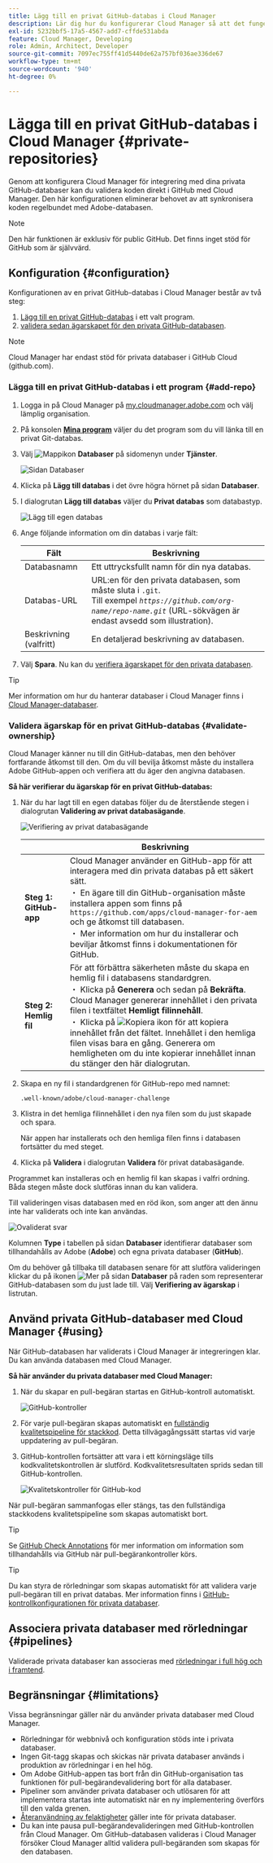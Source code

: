 ```yaml
---
title: Lägg till en privat GitHub-databas i Cloud Manager
description: Lär dig hur du konfigurerar Cloud Manager så att det fungerar med dina egna privata GitHub-databaser.
exl-id: 5232bbf5-17a5-4567-add7-cffde531abda
feature: Cloud Manager, Developing
role: Admin, Architect, Developer
source-git-commit: 7097ec755ff41d5440de62a757bf036ae336de67
workflow-type: tm+mt
source-wordcount: '940'
ht-degree: 0%

---
```


# Lägga till en privat GitHub-databas i Cloud Manager {#private-repositories}

Genom att konfigurera Cloud Manager för integrering med dina privata GitHub-databaser kan du validera koden direkt i GitHub med Cloud Manager. Den här konfigurationen eliminerar behovet av att synkronisera koden regelbundet med Adobe-databasen.

<!-- CONSIDER ADDING MORE DETAIL... THE WHY. Some key points about this capability include the following:

* **Direct Integration**: With this setup, you can directly link your private GitHub repositories to Cloud Manager, allowing for seamless code validation, deployment, and CI/CD (Continuous Integration/Continuous Deployment) pipelines without needing to maintain a separate sync process with Adobe's default Git repository.

* **Customization and Autonomy**: Companies often prefer managing their own source code repositories for security, control, and integration purposes. "Build your own GitHub" allows organizations to maintain their internal development processes while leveraging the full functionality of Cloud Manager for building, testing, and deploying AEM (Adobe Experience Manager) applications.

* **Simplified Workflow**: It reduces the overhead of synchronizing code between multiple repositories by allowing Cloud Manager to access the organization's private repository directly, making the development cycle faster and more efficient.

* **CI/CD Pipelines**: Teams can still benefit from Adobe Cloud Manager's automated build, test, and deployment processes, as the integration allows the CI/CD pipelines to pull code from the organization's own GitHub repository.

In essence, a "Build your own GitHub" in Adobe Cloud Manager empowers teams to manage their own GitHub repositories while still using the robust deployment and validation capabilities of Cloud Manager. -->

>[!NOTE]
>
>Den här funktionen är exklusiv för public GitHub. Det finns inget stöd för GitHub som är självvärd.

## Konfiguration {#configuration}

Konfigurationen av en privat GitHub-databas i Cloud Manager består av två steg:

1. [Lägg till en privat GitHub-databas](#add-repo) i ett valt program.
1. [validera sedan ägarskapet för den privata GitHub-databasen](#validate-ownership).

>[!NOTE]
>Cloud Manager har endast stöd för privata databaser i GitHub Cloud (github.com). <!-- As per request in https://wiki.corp.adobe.com/pages/viewpage.action?spaceKey=DMSArchitecture&title=%5B2025%5D+Cloud+Manager+-+Bring+Your+Own+Git+-+Pull+Request+validator+for+multiple+vendors -->

### Lägga till en privat GitHub-databas i ett program {#add-repo}

1. Logga in på Cloud Manager på [my.cloudmanager.adobe.com](https://my.cloudmanager.adobe.com/) och välj lämplig organisation.

1. På konsolen **[Mina program](/help/implementing/cloud-manager/navigation.md#my-programs)** väljer du det program som du vill länka till en privat Git-databas.

1. Välj ![Mappikon](https://spectrum.adobe.com/static/icons/workflow_18/Smock_Folder_18_N.svg) **Databaser** på sidomenyn under **Tjänster**.

   ![Sidan Databaser](/help/implementing/cloud-manager/managing-code/assets/repositories-tab.png)

1. Klicka på **Lägg till databas** i det övre högra hörnet på sidan **Databaser**.

1. I dialogrutan **Lägg till databas** väljer du **Privat databas** som databastyp.

   ![Lägg till egen databas](/help/implementing/cloud-manager/assets/repos/add-own-github.png)

1. Ange följande information om din databas i varje fält:

   | Fält | Beskrivning |
   | --- | --- |
   | Databasnamn | Ett uttrycksfullt namn för din nya databas. |
   | Databas-URL | URL:en för den privata databasen, som måste sluta i `.git`.<br>Till exempel *`https://github.com/org-name/repo-name.git`* (URL-sökvägen är endast avsedd som illustration). |
   | Beskrivning (valfritt) | En detaljerad beskrivning av databasen. |

1. Välj **Spara**.
Nu kan du [verifiera ägarskapet för den privata databasen](#validate-ownership).

>[!TIP]
>
>Mer information om hur du hanterar databaser i Cloud Manager finns i [Cloud Manager-databaser](/help/implementing/cloud-manager/managing-code/managing-repositories.md).


### Validera ägarskap för en privat GitHub-databas {#validate-ownership}

Cloud Manager känner nu till din GitHub-databas, men den behöver fortfarande åtkomst till den. Om du vill bevilja åtkomst måste du installera Adobe GitHub-appen och verifiera att du äger den angivna databasen.

**Så här verifierar du ägarskap för en privat GitHub-databas:**

1. När du har lagt till en egen databas följer du de återstående stegen i dialogrutan **Validering av privat databasägande**.

   ![Verifiering av privat databasägande](/help/implementing/cloud-manager/assets/repos/private-repo-validate.png)

   |  | Beskrivning |
   | --- | --- |
   | **Steg 1: GitHub-app** | Cloud Manager använder en GitHub-app för att interagera med din privata databas på ett säkert sätt.<br> ・ En ägare till din GitHub-organisation måste installera appen som finns på `https://github.com/apps/cloud-manager-for-aem` och ge åtkomst till databasen.<br> ・ Mer information om hur du installerar och beviljar åtkomst finns i dokumentationen för GitHub. |
   | **Steg 2: Hemlig fil** | För att förbättra säkerheten måste du skapa en hemlig fil i databasens standardgren.<br> ・ Klicka på **Generera** och sedan på **Bekräfta**. Cloud Manager genererar innehållet i den privata filen i textfältet **Hemligt filinnehåll**.<br> ・ Klicka på ![Kopiera ikon](https://spectrum.adobe.com/static/icons/workflow_18/Smock_Copy_18_N.svg) för att kopiera innehållet från det fältet. Innehållet i den hemliga filen visas bara en gång. Generera om hemligheten om du inte kopierar innehållet innan du stänger den här dialogrutan. |

1. Skapa en ny fil i standardgrenen för GitHub-repo med namnet:

   `.well-known/adobe/cloud-manager-challenge`

1. Klistra in det hemliga filinnehållet i den nya filen som du just skapade och spara.

   När appen har installerats och den hemliga filen finns i databasen fortsätter du med steget.

1. Klicka på **Validera** i dialogrutan **Validera** för privat databasägande.

Programmet kan installeras och en hemlig fil kan skapas i valfri ordning. Båda stegen måste dock slutföras innan du kan validera.

Till valideringen visas databasen med en röd ikon, som anger att den ännu inte har validerats och inte kan användas.

![Ovaliderat svar](/help/implementing/cloud-manager/assets/repos/unvalidated-repo.png)

Kolumnen **Type** i tabellen på sidan **Databaser** identifierar databaser som tillhandahålls av Adobe (**Adobe**) och egna privata databaser (**GitHub**).

Om du behöver gå tillbaka till databasen senare för att slutföra valideringen klickar du på ikonen ![Mer](https://spectrum.adobe.com/static/icons/workflow_18/Smock_More_18_N.svg) på sidan **Databaser** på raden som representerar GitHub-databasen som du just lade till. Välj **Verifiering av ägarskap** i listrutan.



## Använd privata GitHub-databaser med Cloud Manager {#using}

När GitHub-databasen har validerats i Cloud Manager är integreringen klar. Du kan använda databasen med Cloud Manager.

**Så här använder du privata databaser med Cloud Manager:**

1. När du skapar en pull-begäran startas en GitHub-kontroll automatiskt.

   ![GitHub-kontroller](/help/implementing/cloud-manager/assets/repos/github-checks.png)

1. För varje pull-begäran skapas automatiskt en [fullständig kvalitetspipeline för stackkod](/help/implementing/cloud-manager/configuring-pipelines/introduction-ci-cd-pipelines.md). Detta tillvägagångssätt startas vid varje uppdatering av pull-begäran.

1. GitHub-kontrollen fortsätter att vara i ett körningsläge tills kodkvalitetskontrollen är slutförd. Kodkvalitetsresultaten sprids sedan till GitHub-kontrollen.

   ![Kvalitetskontroller för GitHub-kod](/help/implementing/cloud-manager/assets/repos/github-code-quality.png)

När pull-begäran sammanfogas eller stängs, tas den fullständiga stackkodens kvalitetspipeline som skapas automatiskt bort.

>[!TIP]
>
>Se [GitHub Check Annotations](github-annotations.md) för mer information om information som tillhandahålls via GitHub när pull-begärankontroller körs.

>[!TIP]
>
>Du kan styra de rörledningar som skapas automatiskt för att validera varje pull-begäran till en privat databas. Mer information finns i [GitHub-kontrollkonfigurationen för privata databaser](github-check-config.md).



## Associera privata databaser med rörledningar {#pipelines}

Validerade privata databaser kan associeras med [rörledningar i full hög och i framtend](/help/implementing/cloud-manager/configuring-pipelines/introduction-ci-cd-pipelines.md).



## Begränsningar {#limitations}

Vissa begränsningar gäller när du använder privata databaser med Cloud Manager.

* Rörledningar för webbnivå och konfiguration stöds inte i privata databaser.
* Ingen Git-tagg skapas och skickas när privata databaser används i produktion av rörledningar i en hel hög.
* Om Adobe GitHub-appen tas bort från din GitHub-organisation tas funktionen för pull-begärandevalidering bort för alla databaser.
* Pipeliner som använder privata databaser och utlösaren för att implementera startas inte automatiskt när en ny implementering överförs till den valda grenen.
* [Återanvändning av felaktigheter](/help/implementing/cloud-manager/getting-access-to-aem-in-cloud/setting-up-project.md#build-artifact-reuse) gäller inte för privata databaser.
* Du kan inte pausa pull-begärandevalideringen med GitHub-kontrollen från Cloud Manager.
Om GitHub-databasen valideras i Cloud Manager försöker Cloud Manager alltid validera pull-begäranden som skapas för den databasen.
